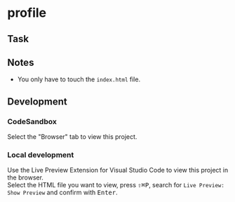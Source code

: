 # profile

## Task

## Notes

- You only have to touch the `index.html` file.

## Development

### CodeSandbox

Select the "Browser" tab to view this project.

### Local development

Use the Live Preview Extension for Visual Studio Code to view this project in the browser.  
Select the HTML file you want to view, press <kbd>⇧</kbd><kbd>⌘</kbd><kbd>P</kbd>, search for `Live Preview: Show Preview` and confirm with <kbd>Enter</kbd>.
